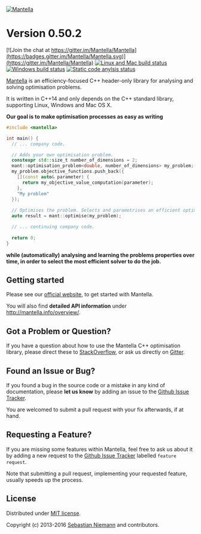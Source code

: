 [![Mantella](http://mantella.info/assets/images/logo_with_name.png)](http://mantella.info/)

Version 0.50.2
==============

[![Join the chat at https://gitter.im/Mantella/Mantella](https://badges.gitter.im/Mantella/Mantella.svg)](https://gitter.im/Mantella/Mantella) [![Linux and Mac build status](https://travis-ci.org/Mantella/Mantella.png?branch=master)](https://travis-ci.org/Mantella/Mantella) [![Windows build status](https://ci.appveyor.com/api/projects/status/2haeycl3xl1n66ai?svg=true)](https://ci.appveyor.com/project/SebastianNiemann/mantella) [![Static code anylsis status](https://scan.coverity.com/projects/3285/badge.svg)](https://scan.coverity.com/projects/3285) 

[Mantella](http://mantella.info/) is an efficiency-focused C++ header-only library for analysing and solving optimisation problems.

It is written in C++14 and only depends on the C++ standard library, supporting Linux, Windows and Mac OS X.

**Our goal is to make optimisation processes as easy as writing**

``` cpp
#include <mantella>

int main() {
  // ... company code.

  // Adds your own optimisation problem.
  constexpr std::size_t number_of_dimensions = 2;
  mant::optimisation_problem<double, number_of_dimensions> my_problem;
  my_problem.objective_functions.push_back({
    [](const auto& parameter) {
      return my_objective_value_computation(parameter);
    },
    "My problem"
  });
  
  // Optimises the problem. Selects and parametrises an efficient optimiser automatically.
  auto result = mant::optimise(my_problem);

  // ... continuing company code.
  
  return 0;
}
```

**while (automatically) analysing and learning the problems properties over time, in order to select the most efficient solver to do the job.**

Getting started
---------------
Please see our [official website](http://mantella.info/getting-started/), to get started with Mantella.

You will also find **detailed API information** under http://mantella.info/overview/.

Got a Problem or Question?
--------------------------
If you have a question about how to use the Mantella C++ optimisation library, please direct these to [StackOverflow](http://stackoverflow.com/questions/tagged/mantella), or ask us directly on [Gitter](https://gitter.im/Mantella/Mantella).

Found an Issue or Bug?
----------------------
If you found a bug in the source code or a mistake in any kind of documentation, please **let us know** by adding an issue to the [Github Issue Tracker](https://github.com/Mantella/Mantella/issues).

You are welcomed to submit a pull request with your fix afterwards, if at hand.

Requesting a Feature?
---------------------
If you are missing some features within Mantella, feel free to ask us about it by adding a new request to the [Github Issue Tracker](https://github.com/Mantella/Mantella/issues) labelled `feature request`.

Note that submitting a pull request, implementing your requested feature, usually speeds up the process.

License
-------
Distributed under [MIT license](http://opensource.org/licenses/MIT).

Copyright (c) 2013-2016 [Sebastian Niemann](mailto:niemann@sra.uni-hannover.de) and contributors.
